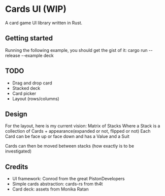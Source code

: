 Cards UI (WIP)
========

A card game UI library written in Rust.

Getting started
---------------
Running the following example, you should get the gist of it:
cargo run --release --example deck


TODO
----
* Drag and drop card
* Stacked deck
* Card picker
* Layout (rows/columns)


Design
------
For the layout, here is my current vision:
Matrix of Stacks
Where a Stack is a collection of Cards + appearance(expanded or not, flipped or not)
Each Card can be face up or face down and has a Value and a Suit

Cards can then be moved between stacks (how exactly is to be investigated)

Credits
-------
* UI framework: Conrod from the great PistonDevelopers
* Simple cards abstraction: cards-rs from th4t
* Card deck: assets from Monika Ratan
